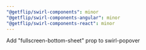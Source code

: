 ```yaml
---
"@getflip/swirl-components": minor
"@getflip/swirl-components-angular": minor
"@getflip/swirl-components-react": minor
---
```


Add "fullscreen-bottom-sheet" prop to swirl-popover
